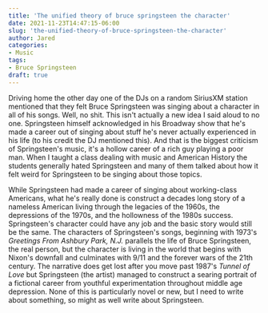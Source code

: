 ```yaml
---
title: 'The unified theory of bruce springsteen the character'
date: 2021-11-23T14:47:15-06:00
slug: 'the-unified-theory-of-bruce-springsteen-the-character'
author: Jared
categories:
- Music
tags:
- Bruce Springsteen
draft: true
---
```


Driving home the other day one of the DJs on a random SiriusXM station mentioned that they felt Bruce Springsteen was singing about a character in all of his songs. Well, no shit. This isn't actually a new idea I said aloud to no one. Springsteen himself acknowledged in his Broadway show that he's made a career out of singing about stuff he's never actually experienced in his life (to his credit the DJ mentioned this). And that is the biggest criticism of Springsteen's music, it's a hollow career of a rich guy playing a poor man. When I taught a class dealing with music and American History the students generally hated Springsteen and many of them talked about how it felt weird for Springsteen to be singing about those topics. 

While Springsteen had made a career of singing about working-class Americans, what he's really done is construct a decades long story of a nameless American living through the legacies of the 1960s, the depressions of the 1970s, and the hollowness of the 1980s success. Springsteen's character could have any job and the basic story would still be the same. The characters of Springsteen's songs, beginning with 1973's *Greetings From Ashbury Park, N.J.* parallels the life of Bruce Springsteen, the real person, but the character is living in the world that begins with Nixon's downfall and culminates with 9/11 and the forever wars of the 21th century. The narrative does get lost after you move past 1987's *Tunnel of Love* but Springsteen (the artist) managed to construct a searing portrait of a fictional career from youthful experimentation throughout middle age depression. None of this is particularly novel or new, but I need to write about something, so might as well write about Springsteen.

